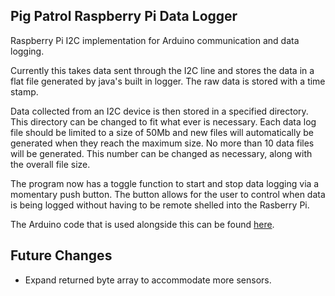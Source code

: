## Pig Patrol Raspberry Pi Data Logger

Raspberry Pi I2C implementation for Arduino communication and data logging.

Currently this takes data sent through the I2C line and stores the data in a flat file generated by java's built in
logger.  The raw data is stored with a time stamp.

Data collected from an I2C device is then stored in a specified directory.  This directory can be changed to fit
what ever is necessary.  Each data log file should be limited to a size of 50Mb and new files will automatically be
generated when they reach the maximum size.  No more than 10 data files will be generated.  This number can be changed
as necessary, along with the overall file size.

The program now has a toggle function to start and stop data logging via a momentary push button.  The button allows
for the user to control when data is being logged without having to be remote shelled into the Rasberry Pi.

The Arduino code that is used alongside this can be found [here](https://github.com/gdeshazer/Arduino-Capacitive-Sensor).

## Future Changes

* Expand returned byte array to accommodate more sensors.
